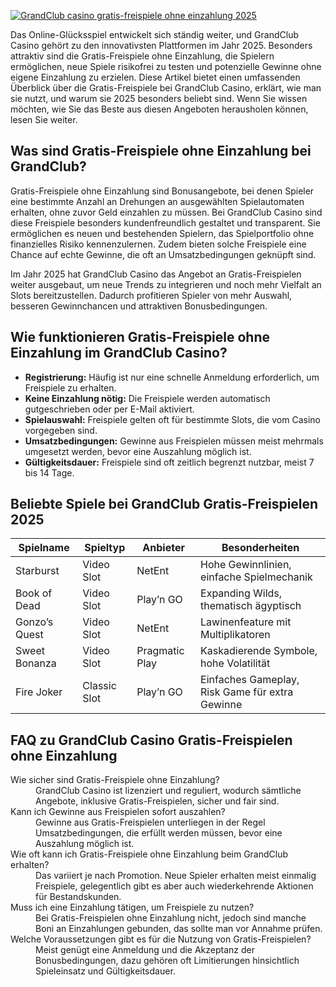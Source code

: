 [![GrandClub casino gratis-freispiele ohne einzahlung 2025](https://123-caf.pages.dev/gitsignup.png)](https://vrmoo.ru/Bt82HjjY)

<p>Das Online-Glücksspiel entwickelt sich ständig weiter, und GrandClub Casino gehört zu den innovativsten Plattformen im Jahr 2025. Besonders attraktiv sind die Gratis-Freispiele ohne Einzahlung, die Spielern ermöglichen, neue Spiele risikofrei zu testen und potenzielle Gewinne ohne eigene Einzahlung zu erzielen. Diese Artikel bietet einen umfassenden Überblick über die Gratis-Freispiele bei GrandClub Casino, erklärt, wie man sie nutzt, und warum sie 2025 besonders beliebt sind. Wenn Sie wissen möchten, wie Sie das Beste aus diesen Angeboten herausholen können, lesen Sie weiter.</p>  <h2>Was sind Gratis-Freispiele ohne Einzahlung bei GrandClub?</h2> <p>Gratis-Freispiele ohne Einzahlung sind Bonusangebote, bei denen Spieler eine bestimmte Anzahl an Drehungen an ausgewählten Spielautomaten erhalten, ohne zuvor Geld einzahlen zu müssen. Bei GrandClub Casino sind diese Freispiele besonders kundenfreundlich gestaltet und transparent. Sie ermöglichen es neuen und bestehenden Spielern, das Spielportfolio ohne finanzielles Risiko kennenzulernen. Zudem bieten solche Freispiele eine Chance auf echte Gewinne, die oft an Umsatzbedingungen geknüpft sind.</p> <p>Im Jahr 2025 hat GrandClub Casino das Angebot an Gratis-Freispielen weiter ausgebaut, um neue Trends zu integrieren und noch mehr Vielfalt an Slots bereitzustellen. Dadurch profitieren Spieler von mehr Auswahl, besseren Gewinnchancen und attraktiven Bonusbedingungen.</p>  <h2>Wie funktionieren Gratis-Freispiele ohne Einzahlung im GrandClub Casino?</h2> <ul>   <li><strong>Registrierung:</strong> Häufig ist nur eine schnelle Anmeldung erforderlich, um Freispiele zu erhalten.</li>   <li><strong>Keine Einzahlung nötig:</strong> Die Freispiele werden automatisch gutgeschrieben oder per E-Mail aktiviert.</li>   <li><strong>Spielauswahl:</strong> Freispiele gelten oft für bestimmte Slots, die vom Casino vorgegeben sind.</li>   <li><strong>Umsatzbedingungen:</strong> Gewinne aus Freispielen müssen meist mehrmals umgesetzt werden, bevor eine Auszahlung möglich ist.</li>   <li><strong>Gültigkeitsdauer:</strong> Freispiele sind oft zeitlich begrenzt nutzbar, meist 7 bis 14 Tage.</li> </ul>  <h2>Beliebte Spiele bei GrandClub Gratis-Freispielen 2025</h2> <table>   <thead>     <tr>       <th>Spielname</th>       <th>Spieltyp</th>       <th>Anbieter</th>       <th>Besonderheiten</th>     </tr>   </thead>   <tbody>     <tr>       <td>Starburst</td>       <td>Video Slot</td>       <td>NetEnt</td>       <td>Hohe Gewinnlinien, einfache Spielmechanik</td>     </tr>     <tr>       <td>Book of Dead</td>       <td>Video Slot</td>       <td>Play’n GO</td>       <td>Expanding Wilds, thematisch ägyptisch</td>     </tr>     <tr>       <td>Gonzo’s Quest</td>       <td>Video Slot</td>       <td>NetEnt</td>       <td>Lawinenfeature mit Multiplikatoren</td>     </tr>     <tr>       <td>Sweet Bonanza</td>       <td>Video Slot</td>       <td>Pragmatic Play</td>       <td>Kaskadierende Symbole, hohe Volatilität</td>     </tr>     <tr>       <td>Fire Joker</td>       <td>Classic Slot</td>       <td>Play’n GO</td>       <td>Einfaches Gameplay, Risk Game für extra Gewinne</td>     </tr>   </tbody> </table>  <h2>FAQ zu GrandClub Casino Gratis-Freispielen ohne Einzahlung</h2> <dl>   <dt>Wie sicher sind Gratis-Freispiele ohne Einzahlung?</dt>   <dd>GrandClub Casino ist lizenziert und reguliert, wodurch sämtliche Angebote, inklusive Gratis-Freispielen, sicher und fair sind.</dd>      <dt>Kann ich Gewinne aus Freispielen sofort auszahlen?</dt>   <dd>Gewinne aus Gratis-Freispielen unterliegen in der Regel Umsatzbedingungen, die erfüllt werden müssen, bevor eine Auszahlung möglich ist.</dd>      <dt>Wie oft kann ich Gratis-Freispiele ohne Einzahlung beim GrandClub erhalten?</dt>   <dd>Das variiert je nach Promotion. Neue Spieler erhalten meist einmalig Freispiele, gelegentlich gibt es aber auch wiederkehrende Aktionen für Bestandskunden.</dd>      <dt>Muss ich eine Einzahlung tätigen, um Freispiele zu nutzen?</dt>   <dd>Bei Gratis-Freispielen ohne Einzahlung nicht, jedoch sind manche Boni an Einzahlungen gebunden, das sollte man vor Annahme prüfen.</dd>      <dt>Welche Voraussetzungen gibt es für die Nutzung von Gratis-Freispielen?</dt>   <dd>Meist genügt eine Anmeldung und die Akzeptanz der Bonusbedingungen, dazu gehören oft Limitierungen hinsichtlich Spieleinsatz und Gültigkeitsdauer.</dd> </dl>
